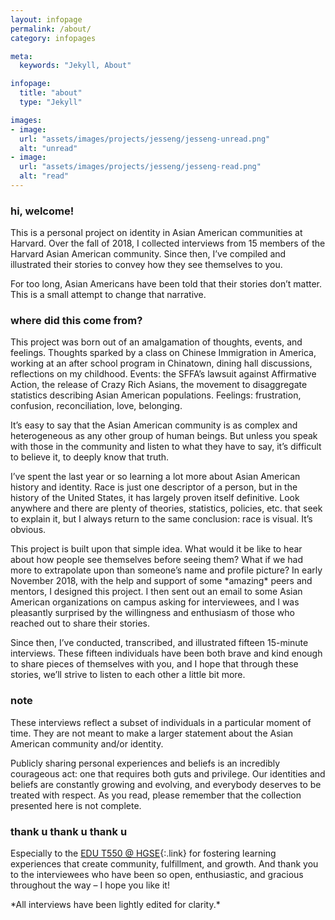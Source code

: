 ```yaml
---
layout: infopage
permalink: /about/
category: infopages

meta:
  keywords: "Jekyll, About"

infopage:
  title: "about"
  type: "Jekyll"

images:
- image:
  url: "assets/images/projects/jesseng/jesseng-unread.png"
  alt: "unread"
- image:
  url: "assets/images/projects/jesseng/jesseng-read.png"
  alt: "read"
---
```

### hi, welcome!
This is a personal project on identity in Asian American communities at Harvard. Over the fall of 2018, I collected interviews from 15 members of the Harvard Asian American community. Since then, I’ve compiled and illustrated their stories to convey how they see themselves to you.
<p></p>
For too long, Asian Americans have been told that their stories don’t matter. This is a small attempt to change that narrative.

### where did this come from?
This project was born out of an amalgamation of thoughts, events, and feelings. Thoughts sparked by a class on Chinese Immigration in America, working at an after school program in Chinatown, dining hall discussions, reflections on my childhood. Events: the SFFA’s lawsuit against Affirmative Action, the release of Crazy Rich Asians, the movement to disaggregate statistics describing Asian American populations. Feelings: frustration, confusion, reconciliation, love, belonging.
<p></p>
It’s easy to say that the Asian American community is as complex and heterogeneous as any other group of human beings. But unless you speak with those in the community and listen to what they have to say, it’s difficult to believe it, to deeply know that truth.
<p></p>
I’ve spent the last year or so learning a lot more about Asian American history and identity. Race is just one descriptor of a person, but in the history of the United States, it has largely proven itself definitive. Look anywhere and there are plenty of theories, statistics, policies, etc. that seek to explain it, but I always return to the same conclusion: race is visual. It’s obvious.
<p></p>
This project is built upon that simple idea. What would it be like to hear about how people see themselves before seeing them? What if we had more to extrapolate upon than someone’s name and profile picture? In early November 2018, with the help and support of some *amazing* peers and mentors, I designed this project. I then sent out an email to some Asian American organizations on campus asking for interviewees, and I was pleasantly surprised by the willingness and enthusiasm of those who reached out to share their stories.
<p></p>
Since then, I’ve conducted, transcribed, and illustrated fifteen 15-minute interviews. These fifteen individuals have been both brave and kind enough to share pieces of themselves with you, and I hope that through these stories, we’ll strive to listen to each other a little bit more.

### note
These interviews reflect a subset of individuals in a particular moment of time. They are not meant to make a larger statement about the Asian American community and/or identity.
<p></p>
Publicly sharing personal experiences and beliefs is an incredibly courageous act: one that requires both guts and privilege. Our identities and beliefs are constantly growing and evolving, and everybody deserves to be treated with respect. As you read, please remember that the collection presented here is not complete.

### thank u thank u thank u
Especially to the [EDU T550 @ HGSE](https://twitter.com/tfivefifty?lang=en){:.link} for fostering learning experiences that create community, fulfillment, and growth. And thank you to the interviewees who have been so open, enthusiastic, and gracious throughout the way – I hope you like it!
<p></p><p></p>
*All interviews have been lightly edited for clarity.*
